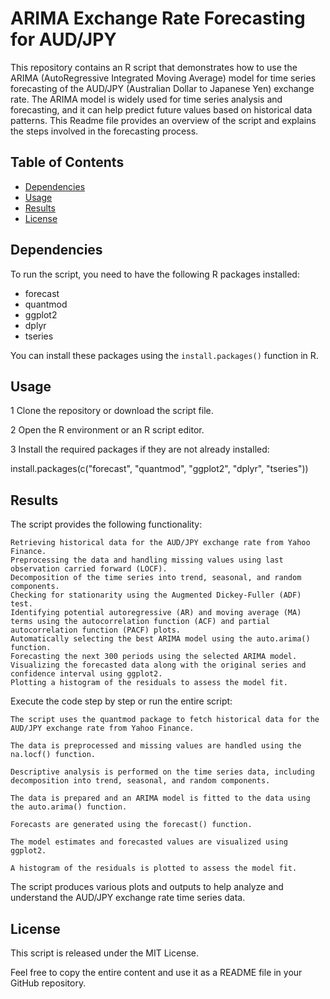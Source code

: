 # ARIMA Exchange Rate Forecasting for AUD/JPY

This repository contains an R script that demonstrates how to use the ARIMA (AutoRegressive Integrated Moving Average) model for time series forecasting of the AUD/JPY (Australian Dollar to Japanese Yen) exchange rate. The ARIMA model is widely used for time series analysis and forecasting, and it can help predict future values based on historical data patterns. This Readme file provides an overview of the script and explains the steps involved in the forecasting process.

## Table of Contents

- [Dependencies](#dependencies)
- [Usage](#usage)
- [Results](#results)
- [License](#license)

## Dependencies

To run the script, you need to have the following R packages installed:

- forecast
- quantmod
- ggplot2
- dplyr
- tseries

You can install these packages using the `install.packages()` function in R.

## Usage

  1 Clone the repository or download the script file.

  2 Open the R environment or an R script editor.

  3 Install the required packages if they are not already installed:

  install.packages(c("forecast", "quantmod", "ggplot2", "dplyr", "tseries"))

## Results

The script provides the following functionality:

    Retrieving historical data for the AUD/JPY exchange rate from Yahoo Finance.
    Preprocessing the data and handling missing values using last observation carried forward (LOCF).
    Decomposition of the time series into trend, seasonal, and random components.
    Checking for stationarity using the Augmented Dickey-Fuller (ADF) test.
    Identifying potential autoregressive (AR) and moving average (MA) terms using the autocorrelation function (ACF) and partial autocorrelation function (PACF) plots.
    Automatically selecting the best ARIMA model using the auto.arima() function.
    Forecasting the next 300 periods using the selected ARIMA model.
    Visualizing the forecasted data along with the original series and confidence interval using ggplot2.
    Plotting a histogram of the residuals to assess the model fit.

Execute the code step by step or run the entire script:

    The script uses the quantmod package to fetch historical data for the AUD/JPY exchange rate from Yahoo Finance.

    The data is preprocessed and missing values are handled using the na.locf() function.

    Descriptive analysis is performed on the time series data, including decomposition into trend, seasonal, and random components.

    The data is prepared and an ARIMA model is fitted to the data using the auto.arima() function.

    Forecasts are generated using the forecast() function.

    The model estimates and forecasted values are visualized using ggplot2.

    A histogram of the residuals is plotted to assess the model fit.

The script produces various plots and outputs to help analyze and understand the AUD/JPY exchange rate time series data.

## License

This script is released under the MIT License.

Feel free to copy the entire content and use it as a README file in your GitHub repository.
